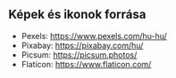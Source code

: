 ## Képek és ikonok forrása
 - Pexels: https://www.pexels.com/hu-hu/
 - Pixabay: https://pixabay.com/hu/
 - Picsum: https://picsum.photos/
 - Flaticon: https://www.flaticon.com/